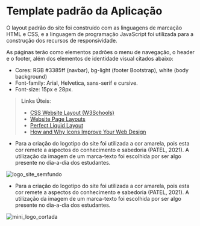 # Template padrão da Aplicação

O layout padrão do site foi construído com as linguagens de marcação HTML e CSS, e a linguagem de programação JavaScript foi utilizada para a construção dos recursos de responsividade.

As páginas terão como elementos padrões o menu de navegação, o header e o footer, além dos elementos de identidade visual citados abaixo:

- Cores: RGB #3385ff (navbar), bg-light (footer Bootstrap), white (body background)
- Font-family: Arial, Helvetica, sans-serif e cursive.
- Font-size: 15px e 28px.


> **Links Úteis**:
>
> - [CSS Website Layout (W3Schools)](https://www.w3schools.com/css/css_website_layout.asp)
> - [Website Page Layouts](http://www.cellbiol.com/bioinformatics_web_development/chapter-3-your-first-web-page-learning-html-and-css/website-page-layouts/)
> - [Perfect Liquid Layout](https://matthewjamestaylor.com/perfect-liquid-layouts)
> - [How and Why Icons Improve Your Web Design](https://usabilla.com/blog/how-and-why-icons-improve-you-web-design/)
>
- Para a criação do logotipo do site foi utilizada a cor amarela, pois esta cor remete a aspectos do conhecimento e sabedoria (PATEL, 2021). A utilização da imagem de um marca-texto foi escolhida por ser algo presente no dia-a-dia dos estudantes.

![logo_site_semfundo](https://github.com/ICEI-PUC-Minas-PMV-ADS/pmv-ads-2024-1-e1-proj-web-t8-pmv-ads-2024-1-e1-projseniorconnect/assets/105830948/af4ae4c9-5e91-4fe7-ac39-244a46d36d46)

- Para a criação do logotipo do site foi utilizada a cor amarela, pois esta cor remete a aspectos do conhecimento e sabedoria (PATEL, 2021). A utilização da imagem de um marca-texto foi escolhida por ser algo presente no dia-a-dia dos estudantes.

![mini_logo_cortada](https://github.com/ICEI-PUC-Minas-PMV-ADS/pmv-ads-2024-1-e1-proj-web-t8-pmv-ads-2024-1-e1-projseniorconnect/assets/105830948/c5236390-a00e-43fb-a920-cfb39a864aa7)

